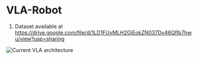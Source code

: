 # VLA-Robot

1. Dataset available at https://drive.google.com/file/d/1LD1FUvMLH2GiEokZN037Dv46Qflb7hwu/view?usp=sharing

![Current VLA architecture](VAL.jpg)   
